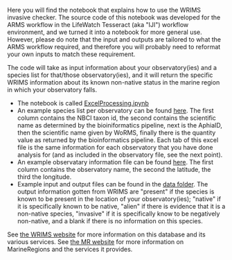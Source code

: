 Here you will find the notebook that explains how to use the WRIMS invasive checker. The source code of this notebook was developed for the ARMS workflow in the LifeWatch Tesseract (aka "IJI") workflow environment, and we turned it into a notebook for more general use. However, please do note that the input and outputs are tailored to what the ARMS workflow required, and therefore you will probably need to reformat your own inputs to match these requirement. 

The code will take as input information about your observatory(ies) and a species list for that/those observatory(ies), and it will return the specific WRIMS information about its known non-native status in the marine region in which your observatory falls. 

* The notebook is called [ExcelProcessing.ipynb](https://github.com/vliz-be-opsci/lw-iji-invasive-checker/blob/main/notebooks/Excel%20Processing.ipynb)
* An example species list per observatory can be found [here](https://github.com/vliz-be-opsci/lw-iji-invasive-checker/blob/main/notebooks/data/ARMS_SpeciesPerObservatory_18S.xlsx). The first column contains the NBCI taxon id, the second contains the scientific name as determined by the bioiniformatics pipeline, next is the AphiaID, then the scientific name given by WoRMS, finally there is the quantity value as returned by the bioinformatics pipeline. Each tab of this excel file is the same information for each observatory that you have done analysis for (and as included in the observatory file, see the next point). 
* An example observatary information file can be found [here](https://github.com/vliz-be-opsci/lw-iji-invasive-checker/blob/main/notebooks/data/ARMS_ObservatoryInfo.xlsx). The first column contains the observatory name, the second the latitude, the third the longitude.
* Example input and output files can be found in the [data folder](https://github.com/vliz-be-opsci/lw-iji-invasive-checker/tree/main/notebooks/data). The output information gotten from WRIMS are "present" if the species is known to be present in the location of your observatory(ies); "native" if it is specifically known to be native, "alien" if there is evidence that it is a non-native species, "invasive" if it is specifically know to be negatively non-native, and a blank if there is no information on this species. 

See [the WRIMS website](https://www.marinespecies.org/introduced/) for more information on this database and its various services. See [the MR website](https://www.marineregions.org/) for more information on MarineRegions and the services it provides. 


